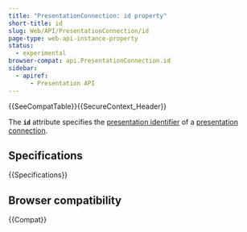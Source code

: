 ```yaml
---
title: "PresentationConnection: id property"
short-title: id
slug: Web/API/PresentationConnection/id
page-type: web-api-instance-property
status:
  - experimental
browser-compat: api.PresentationConnection.id
sidebar:
  - apiref:
      - Presentation API
---
```


{{SeeCompatTable}}{{SecureContext_Header}}

The **`id`** attribute specifies the [presentation identifier](https://www.w3.org/TR/presentation-api/#dfn-presentation-identifier) of a [presentation connection](https://www.w3.org/TR/presentation-api/#dfn-presentation-connection).

## Specifications

{{Specifications}}

## Browser compatibility

{{Compat}}
